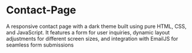 # Contact-Page
A responsive contact page with a dark theme built using pure HTML, CSS, and JavaScript. It features a form for user inquiries, dynamic layout adjustments for different screen sizes, and integration with EmailJS for seamless form submissions
